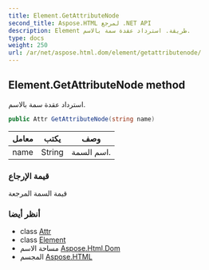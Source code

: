 ```yaml
---
title: Element.GetAttributeNode
second_title: Aspose.HTML لمرجع .NET API
description: Element طريقة. استرداد عقدة سمة بالاسم.
type: docs
weight: 250
url: /ar/net/aspose.html.dom/element/getattributenode/
---
```

## Element.GetAttributeNode method

استرداد عقدة سمة بالاسم.

```csharp
public Attr GetAttributeNode(string name)
```

| معامل | يكتب | وصف |
| --- | --- | --- |
| name | String | اسم السمة. |

### قيمة الإرجاع

قيمة السمة المرجعة

### أنظر أيضا

* class [Attr](../../attr/)
* class [Element](../)
* مساحة الاسم [Aspose.Html.Dom](../../element/)
* المجسم [Aspose.HTML](../../../)


